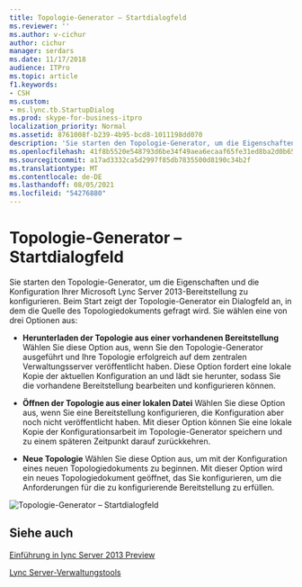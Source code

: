 ```yaml
---
title: Topologie-Generator – Startdialogfeld
ms.reviewer: ''
ms.author: v-cichur
author: cichur
manager: serdars
ms.date: 11/17/2018
audience: ITPro
ms.topic: article
f1.keywords:
- CSH
ms.custom:
- ms.lync.tb.StartupDialog
ms.prod: skype-for-business-itpro
localization_priority: Normal
ms.assetid: 8761008f-b239-4b95-bcd8-1011198dd070
description: 'Sie starten den Topologie-Generator, um die Eigenschaften und die Konfiguration Ihrer Microsoft Lync Server 2013-Bereitstellung zu konfigurieren. Beim Start zeigt der Topologie-Generator ein Dialogfeld an, in dem die Quelle des Topologiedokuments gefragt wird. Sie wählen eine von drei Optionen aus:'
ms.openlocfilehash: 41f8b5520e548793d6be34f49aea6ecaaf65fe31ed8ba2d0b65e73248e7e6224
ms.sourcegitcommit: a17ad3332ca5d2997f85db7835500d8190c34b2f
ms.translationtype: MT
ms.contentlocale: de-DE
ms.lasthandoff: 08/05/2021
ms.locfileid: "54276880"
---
```

# <a name="topology-builder-startup-dialog"></a>Topologie-Generator – Startdialogfeld

Sie starten den Topologie-Generator, um die Eigenschaften und die Konfiguration Ihrer Microsoft Lync Server 2013-Bereitstellung zu konfigurieren. Beim Start zeigt der Topologie-Generator ein Dialogfeld an, in dem die Quelle des Topologiedokuments gefragt wird. Sie wählen eine von drei Optionen aus:

- **Herunterladen der Topologie aus einer vorhandenen Bereitstellung** Wählen Sie diese Option aus, wenn Sie den Topologie-Generator ausgeführt und Ihre Topologie erfolgreich auf dem zentralen Verwaltungsserver veröffentlicht haben. Diese Option fordert eine lokale Kopie der aktuellen Konfiguration an und lädt sie herunter, sodass Sie die vorhandene Bereitstellung bearbeiten und konfigurieren können.

- **Öffnen der Topologie aus einer lokalen Datei** Wählen Sie diese Option aus, wenn Sie eine Bereitstellung konfigurieren, die Konfiguration aber noch nicht veröffentlicht haben. Mit dieser Option können Sie eine lokale Kopie der Konfigurationsarbeit im Topologie-Generator speichern und zu einem späteren Zeitpunkt darauf zurückkehren.

- **Neue Topologie** Wählen Sie diese Option aus, um mit der Konfiguration eines neuen Topologiedokuments zu beginnen. Mit dieser Option wird ein neues Topologiedokument geöffnet, das Sie konfigurieren, um die Anforderungen für die zu konfigurierende Bereitstellung zu erfüllen.

![Topologie-Generator – Startdialogfeld](../../media/Topology_Builder_Startup_Dialog.jpg)

## <a name="see-also"></a>Siehe auch

[Einführung in lync Server 2013 Preview](/previous-versions/office/lync-server-2013/lync-server-2013-introduction)

[Lync Server-Verwaltungstools](/previous-versions/office/lync-server-2013/lync-server-2013-lync-server-administrative-tools)